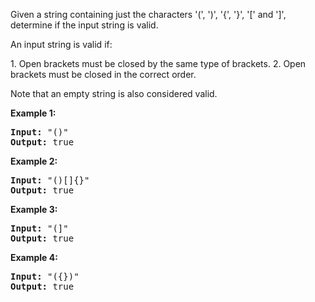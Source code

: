 <div><div><p>Given a string containing just the characters '(', ')', '{', '}', '[' and ']', determine if the input string is valid.</p>

<p>An input string is valid if:</p>
    1. Open brackets must be closed by the same type of brackets.
    2. Open brackets must be closed in the correct order.

Note that an empty string is also considered valid.

<p><strong>Example 1:</strong></p>

<pre><strong>Input:</strong> "()"
<strong>Output:</strong> true
</pre>

<p><strong>Example 2:</strong></p>

<pre><strong>Input:</strong> "()[]{}"
<strong>Output:</strong> true
</pre>

<p><strong>Example 3:</strong></p>

<pre><strong>Input:</strong> "(]"
<strong>Output:</strong> true
</pre>

<p><strong>Example 4:</strong></p>

<pre><strong>Input:</strong> "({})"
<strong>Output:</strong> true
</pre>

</div></div>